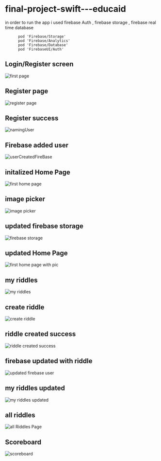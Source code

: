 # final-project-swift---educaid

in order to run the app i used firebase Auth , firebase storage , firebase real time database
```
      pod 'Firebase/Storage'
      pod 'Firebase/Analytics'
      pod 'Firebase/Database'
      pod 'FirebaseUI/Auth'
```

## Login/Register screen
![first page](https://user-images.githubusercontent.com/74798510/124409661-6d410800-dd51-11eb-8b79-a2910bb029ca.png)


## Register page
![register page](https://user-images.githubusercontent.com/74798510/124409676-6fa36200-dd51-11eb-9da5-5cf59a519c9c.png)
 
 
## Register success
![namingUser](https://user-images.githubusercontent.com/74798510/124409675-6f0acb80-dd51-11eb-9115-cd7b121e8fdd.png)

## Firebase added user
![userCreatedFireBase](https://user-images.githubusercontent.com/74798510/124410498-497ec180-dd53-11eb-937c-f3ffdbbca6b4.png)

## initalized Home Page
![first home page](https://user-images.githubusercontent.com/74798510/124409660-6ca87180-dd51-11eb-92e6-facbeacc06c4.png)

## image picker
![image picker](https://user-images.githubusercontent.com/74798510/124409662-6d410800-dd51-11eb-91c7-a9ec5e4547d1.png)

## updated firebase storage
![firebase storage](https://user-images.githubusercontent.com/74798510/124410718-bdb96500-dd53-11eb-91ab-4763f85f97b6.png)

## updated Home Page
![first home page with pic](https://user-images.githubusercontent.com/74798510/124409658-6c0fdb00-dd51-11eb-882e-f97e50b61a71.png)

## my riddles
![my riddles](https://user-images.githubusercontent.com/74798510/124409673-6f0acb80-dd51-11eb-972c-db5a4f59fd9f.png)

## create riddle
![create riddle](https://user-images.githubusercontent.com/74798510/124409682-716d2580-dd51-11eb-983a-90ff98620cc9.png)

## riddle created success
![riddle created success](https://user-images.githubusercontent.com/74798510/124409677-6fa36200-dd51-11eb-9946-0dd84e39c159.png)

## firebase updated with riddle
![updated firebase user](https://user-images.githubusercontent.com/74798510/124410500-4a175800-dd53-11eb-8f11-8eabb0a0f56a.png)

## my riddles updated
![my riddles updated](https://user-images.githubusercontent.com/74798510/124409670-6e723500-dd51-11eb-9ef2-f8c70fe0dffb.png)

## all riddles
![all Riddles Page](https://user-images.githubusercontent.com/74798510/124409679-703bf880-dd51-11eb-95ef-392d6c1007d7.png)

## Scoreboard
![scoreboard](https://user-images.githubusercontent.com/74798510/124409678-703bf880-dd51-11eb-98f3-1d9c72472511.png)
